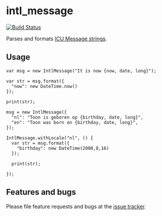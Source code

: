 # intl_message

[![Build Status](https://travis-ci.org/appsup-dart/intl_message.svg?branch=master)](https://travis-ci.org/appsup-dart/expressions)

Parses and formats [ICU Message strings](http://userguide.icu-project.org/formatparse/messages).

## Usage

    var msg = new IntlMessage("It is now {now, date, long}");
    
    var str = msg.format({
      "now": new DateTime.now()
    });
    
    print(str);
    
    msg = new IntlMessage({
      "nl": "Toon is geboren op {birthday, date, long}",
      "en": "Toon was born on {birthday, date, long}",
    });
    
    IntlMessage.withLocale("nl", () {
      var str = msg.format({
        "birthday": new DateTime(2008,8,16)
      });
    
      print(str);
   
    });
    
    
## Features and bugs

Please file feature requests and bugs at the [issue tracker][tracker].

[tracker]: https://github.com/appsup-dart/intl_message/issues
